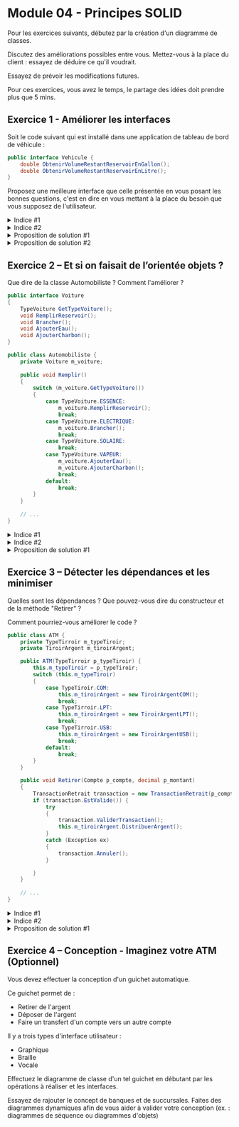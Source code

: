 # Module 04 - Principes SOLID

Pour les exercices suivants, débutez par la création d'un diagramme de classes.

Discutez des améliorations possibles entre vous. Mettez-vous à la place du client : essayez de déduire ce qu'il voudrait.

Essayez de prévoir les modifications futures.

Pour ces exercices, vous avez le temps, le partage des idées doit prendre plus que 5 mins.

## Exercice 1 - Améliorer les interfaces

Soit le code suivant qui est installé dans une application de tableau de bord de véhicule :

```csharp
public interface Vehicule {
    double ObtenirVolumeRestantReservoirEnGallon();
    double ObtenirVolumeRestantReservoirEnLitre();
}
```

Proposez une meilleure interface que celle présentée en vous posant les bonnes questions, c'est en dire en vous mettant à la place du besoin que vous supposez de l'utilisateur.

<details>
    <summary>Indice #1</summary>
Qu'est-ce qu'un véhicule ? Comment se déplace-t-il ?
</details>

<details>
    <summary>Indice #2</summary>
Que veut généralement savoir l'utilisateur de cette application ?
</details>

<details>
    <summary>Proposition de solution #1</summary>

``` csharp
public interface Vehicule
{
    double ObtenirPourcentageEnergieRestante();
}
```
</details>

<details>
    <summary>Proposition de solution #2</summary>

```csharp
public interface Vehicule
{
    double ObtenirNombreKmRestants();
}
```
</details>

## Exercice 2 – Et si on faisait de l’orientée objets ?

Que dire de la classe Automobiliste ? Comment l'améliorer ?

```csharp
public interface Voiture
{
    TypeVoiture GetTypeVoiture();
    void RemplirReservoir();
    void Brancher();
    void AjouterEau();
    void AjouterCharbon();
}

public class Automobiliste {
    private Voiture m_voiture;
    
    public void Remplir()
    {
        switch (m_voiture.GetTypeVoiture())
        {
            case TypeVoiture.ESSENCE:
                m_voiture.RemplirReservoir();
                break;
            case TypeVoiture.ELECTRIQUE:
                m_voiture.Brancher();
                break;
            case TypeVoiture.SOLAIRE:
                break;
            case TypeVoiture.VAPEUR:
                m_voiture.AjouterEau();
                m_voiture.AjouterCharbon();
                break;
            default:
                break;
        }
    }
    
    // ...
}
```

<details>
    <summary>Indice #1</summary>
Que dire d'un voiture qui roulerait à l'hydrogène ?
</details>

<details>
    <summary>Indice #2</summary>
Quel(s) principe(s) sont violés ici ?
</details>

<details>
    <summary>Proposition de solution #1</summary>

``` csharp
public interface Voiture
{
    void AjouterEnergie();
}

public class Automobiliste
{
    private Voiture m_voiture;
    
    public void AjouterEnergie()
    {
        this.m_voiture.AjouterEnergie();
    }
    // ...
}

```
</details>

## Exercice 3 – Détecter les dépendances et les minimiser

Quelles sont les dépendances ? Que pouvez-vous dire du constructeur et de la méthode "Retirer" ?

Comment pourriez-vous améliorer le code ?

```csharp
public class ATM {
    private TypeTirroir m_typeTiroir;
    private TiroirArgent m_tiroirArgent;

    public ATM(TypeTirroir p_typeTiroir) {
        this.m_typeTiroir = p_typeTiroir;
        switch (this.m_typeTiroir)
        {
            case TypeTiroir.COM:
                this.m_tiroirArgent = new TiroirArgentCOM();
                break;
            case TypeTirroir.LPT:
                this.m_tiroirArgent = new TiroirArgentLPT();
                break;
            case TypeTirroir.USB:
                this.m_tiroirArgent = new TiroirArgentUSB();
                break;
            default:
                break;
        }
    }

    public void Retirer(Compte p_compte, decimal p_montant)
    {
        TransactionRetrait transaction = new TransactionRetrait(p_compte, p_montant);
        if (transaction.EstValide()) {
            try
            {
                transaction.ValiderTransaction();
                this.m_tiroirArgent.DistribuerArgent();
            }
            catch (Exception ex)
            {
                transaction.Annuler();
            }

        }
    }
    
    // ...
}
```

<details>
    <summary>Indice #1</summary>
Que dire du "selon cas" ("switch") qui apparait dans le constructeur ?
</details>

<details>
    <summary>Indice #2</summary>
Quel(s) principe(s) sont violés ici ? Validez les dépendances.
</details>

<details>
    <summary>Proposition de solution #1</summary>

``` csharp
public class ATM
{
    private CreateurTransaction m_createurTransaction;
    private TiroirArgent m_tiroirArgent;

    public ATM(TiroirArgent p_tiroirArgent, CreateurTransaction p_createurTransaction)
    {
        this.m_createurTransaction = p_createurTransaction;
        this.m_tiroirArgent = p_tiroirArgent;
    }

    public void Retirer(Compte p_compte, decimal p_montant)
    {
        Transaction transaction = this.m_createurTransaction.CreerTransactionRetrait(p_compte, p_montant);
        if (transaction.EstValide())
        {
            try
            {
                transaction.ValiderTransaction();
                this.m_tiroirArgent.DistribuerArgent(p_montant);
            }
            catch (Exception ex)
            {
                transaction.Annuler();
            }

        }
    }
    
    // ...
}

```

</details>

## Exercice 4 – Conception - Imaginez votre ATM (Optionnel)

Vous devez effectuer la conception d'un guichet automatique.

Ce guichet permet de :

- Retirer de l'argent
- Déposer de l'argent
- Faire un transfert d'un compte vers un autre compte

Il y a trois types d'interface utilisateur :

- Graphique
- Braille
- Vocale

Effectuez le diagramme de classe d'un tel guichet en débutant par les opérations à réaliser et les interfaces.

Essayez de rajouter le concept de banques et de succursales. Faites des diagrammes dynamiques afin de vous aider à valider votre conception (ex. : diagrammes de séquence ou diagrammes d'objets)
